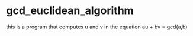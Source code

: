# gcd_euclidean_algorithm
this is a program that computes u and v in the equation au + bv = gcd(a,b)
